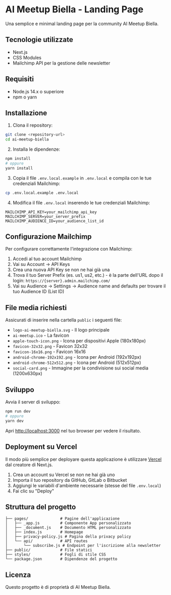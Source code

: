 # AI Meetup Biella - Landing Page

Una semplice e minimal landing page per la community AI Meetup Biella.

## Tecnologie utilizzate

- Next.js
- CSS Modules
- Mailchimp API per la gestione delle newsletter

## Requisiti

- Node.js 14.x o superiore
- npm o yarn

## Installazione

1. Clona il repository:
```bash
git clone <repository-url>
cd ai-meetup-biella
```

2. Installa le dipendenze:
```bash
npm install
# oppure
yarn install
```

3. Copia il file `.env.local.example` in `.env.local` e compila con le tue credenziali Mailchimp:
```bash
cp .env.local.example .env.local
```

4. Modifica il file `.env.local` inserendo le tue credenziali Mailchimp:
```
MAILCHIMP_API_KEY=your_mailchimp_api_key
MAILCHIMP_SERVER=your_server_prefix
MAILCHIMP_AUDIENCE_ID=your_audience_list_id
```

## Configurazione Mailchimp

Per configurare correttamente l'integrazione con Mailchimp:

1. Accedi al tuo account Mailchimp
2. Vai su Account -> API Keys
3. Crea una nuova API Key se non ne hai già una
4. Trova il tuo Server Prefix (es. us1, us2, etc.) - è la parte dell'URL dopo il login: `https://{server}.admin.mailchimp.com/`
5. Vai su Audience -> Settings -> Audience name and defaults per trovare il tuo Audience ID (List ID)

## File media richiesti

Assicurati di inserire nella cartella `public` i seguenti file:

- `logo-ai-meetup-biella.svg` - Il logo principale
- `ai-meetup.ico` - La favicon
- `apple-touch-icon.png` - Icona per dispositivi Apple (180x180px)
- `favicon-32x32.png` - Favicon 32x32
- `favicon-16x16.png` - Favicon 16x16
- `android-chrome-192x192.png` - Icona per Android (192x192px)
- `android-chrome-512x512.png` - Icona per Android (512x512px)
- `social-card.png` - Immagine per la condivisione sui social media (1200x630px)

## Sviluppo

Avvia il server di sviluppo:
```bash
npm run dev
# oppure
yarn dev
```

Apri [http://localhost:3000](http://localhost:3000) nel tuo browser per vedere il risultato.

## Deployment su Vercel

Il modo più semplice per deployare questa applicazione è utilizzare [Vercel](https://vercel.com) dal creatore di Next.js.

1. Crea un account su Vercel se non ne hai già uno
2. Importa il tuo repository da GitHub, GitLab o Bitbucket
3. Aggiungi le variabili d'ambiente necessarie (stesse del file `.env.local`)
4. Fai clic su "Deploy"

## Struttura del progetto

```
├── pages/              # Pagine dell'applicazione
│   ├── _app.js         # Componente App personalizzato
│   ├── _document.js    # Documento HTML personalizzato
│   ├── index.js        # Homepage
│   ├── privacy-policy.js # Pagina della privacy policy
│   └── api/            # API routes
│       └── subscribe.js # Endpoint per l'iscrizione alla newsletter
├── public/             # File statici
├── styles/             # Fogli di stile CSS
└── package.json        # Dipendenze del progetto
```

## Licenza

Questo progetto è di proprietà di AI Meetup Biella.